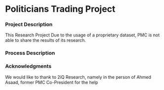 # Politicians Trading Project

### Project Description
This Research Project
Due to the usage of a proprietary dataset, PMC is not able to share the results
of its research. 

### Process Description


### Acknowledgments
We would like to thank to 2iQ Research, namely in the person of Ahmed Asaad, former
PMC Co-President for the help 